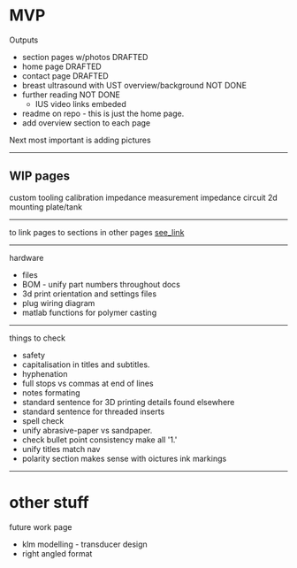 # MVP

Outputs
- section pages w/photos DRAFTED
- home page DRAFTED
- contact page DRAFTED
- breast ultrasound with UST overview/background NOT DONE
- further reading NOT DONE
  - IUS video links embeded
- readme on repo - this is just the home page.
- add overview section to each page

Next most important is adding pictures


------------------------------------------------------------
WIP pages
----------
custom tooling
calibration
impedance measurement
impedance circuit
2d mounting plate/tank

------------------------------------------------------------
to link pages to sections in other pages
[see_link](custom-tooling-manufacture.md#test1)

------------------------------------------------------------
hardware
- files
- BOM - unify part numbers throughout docs
- 3d print orientation and settings files
- plug wiring diagram
- matlab functions for polymer casting
---------------------------------------------------------------
things to check
- safety
- capitalisation in titles and subtitles.
- hyphenation
- full stops vs commas at end of lines
- notes formating
- standard sentence for 3D printing  details found elsewhere
- standard sentence for threaded inserts
- spell check
- unify abrasive-paper vs sandpaper.
- check bullet point consistency make all '1.'
- unify titles match nav
- polarity section makes sense with oictures ink markings

---------------------------------------------------------------

# other stuff
future work page
- klm modelling - transducer design
- right angled format